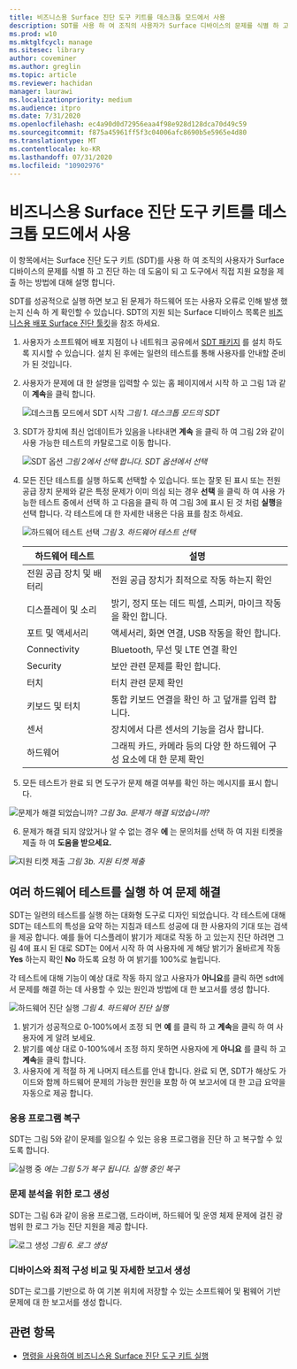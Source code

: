 ```yaml
---
title: 비즈니스용 Surface 진단 도구 키트를 데스크톱 모드에서 사용
description: SDT를 사용 하 여 조직의 사용자가 Surface 디바이스의 문제를 식별 하 고 진단 하는 데 도움을 주는 방법과 도구에서 직접 지원 요청을 제출 하는 방법에 대해 알아봅니다.
ms.prod: w10
ms.mktglfcycl: manage
ms.sitesec: library
author: coveminer
ms.author: greglin
ms.topic: article
ms.reviewer: hachidan
manager: laurawi
ms.localizationpriority: medium
ms.audience: itpro
ms.date: 7/31/2020
ms.openlocfilehash: ec4a90d0d72956eaa4f98e928d128dca70d49c59
ms.sourcegitcommit: f875a45961ff5f3c04006afc8690b5e5965e4d80
ms.translationtype: MT
ms.contentlocale: ko-KR
ms.lasthandoff: 07/31/2020
ms.locfileid: "10902976"
---
```

# 비즈니스용 Surface 진단 도구 키트를 데스크톱 모드에서 사용

이 항목에서는 Surface 진단 도구 키트 (SDT)를 사용 하 여 조직의 사용자가 Surface 디바이스의 문제를 식별 하 고 진단 하는 데 도움이 되 고 도구에서 직접 지원 요청을 제출 하는 방법에 대해 설명 합니다. 

SDT를 성공적으로 실행 하면 보고 된 문제가 하드웨어 또는 사용자 오류로 인해 발생 했는지 신속 하 게 확인할 수 있습니다. SDT의 지원 되는 Surface 디바이스 목록은 [비즈니스용 배포 Surface 진단 툴킷](surface-diagnostic-toolkit-business.md)을 참조 하세요.


1. 사용자가 소프트웨어 배포 지점이 나 네트워크 공유에서 [SDT 패키지](surface-diagnostic-toolkit-business.md#create-custom-sdt) 를 설치 하도록 지시할 수 있습니다. 설치 된 후에는 일련의 테스트를 통해 사용자를 안내할 준비가 된 것입니다. 

2. 사용자가 문제에 대 한 설명을 입력할 수 있는 홈 페이지에서 시작 하 고 그림 1과 같이 **계속**을 클릭 합니다.

    ![데스크톱 모드에서 SDT 시작 ](images/sdt-desk-1.png)
 *그림 1. 데스크톱 모드의 SDT*

3. SDT가 장치에 최신 업데이트가 있음을 나타내면 **계속** 을 클릭 하 여 그림 2와 같이 사용 가능한 테스트의 카탈로그로 이동 합니다.

    ![SDT 옵션 ](images/sdt1.png)
 *그림 2에서 선택 합니다. SDT 옵션에서 선택*

4. 모든 진단 테스트를 실행 하도록 선택할 수 있습니다. 또는 잘못 된 표시 또는 전원 공급 장치 문제와 같은 특정 문제가 이미 의심 되는 경우 **선택** 을 클릭 하 여 사용 가능한 테스트 중에서 선택 하 고 다음을 클릭 하 여 그림 3에 표시 된 것 처럼 **실행**을 선택 합니다. 각 테스트에 대 한 자세한 내용은 다음 표를 참조 하세요. 

    ![하드웨어 테스트 선택 ](images/sdt2.png)
 *그림 3. 하드웨어 테스트 선택*

    하드웨어 테스트 | 설명
    --- | ---
    전원 공급 장치 및 배터리 |  전원 공급 장치가 최적으로 작동 하는지 확인
    디스플레이 및 소리   | 밝기, 정지 또는 데드 픽셀, 스피커, 마이크 작동을 확인 합니다.
    포트 및 액세서리   | 액세서리, 화면 연결, USB 작동을 확인 합니다.
    Connectivity |  Bluetooth, 무선 및 LTE 연결 확인
    Security    | 보안 관련 문제를 확인 합니다.
    터치   | 터치 관련 문제 확인
    키보드 및 터치 |    통합 키보드 연결을 확인 하 고 덮개를 입력 합니다.
    센서 | 장치에서 다른 센서의 기능을 검사 합니다.
    하드웨어 |  그래픽 카드, 카메라 등의 다양 한 하드웨어 구성 요소에 대 한 문제 확인

5. 모든 테스트가 완료 되 면 도구가 문제 해결 여부를 확인 하는 메시지를 표시 합니다. 

 ![문제가 해결 되었습니까? ](images/sdt3.png)
 *그림 3a. 문제가 해결 되었습니까?*

6. 문제가 해결 되지 않았거나 알 수 없는 경우 **에** 는 문의처를 선택 하 여 지원 티켓을 제출 하 여 **도움을 받으세요.**
 
 ![지원 티켓 제출 ](images/sdt4.png)
 *그림 3b. 지원 티켓 제출*

<span id="multiple" />

## 여러 하드웨어 테스트를 실행 하 여 문제 해결

SDT는 일련의 테스트를 실행 하는 대화형 도구로 디자인 되었습니다. 각 테스트에 대해 SDT는 테스트의 특성을 요약 하는 지침과 테스트 성공에 대 한 사용자의 기대 또는 검색을 제공 합니다. 예를 들어 디스플레이 밝기가 제대로 작동 하 고 있는지 진단 하려면 그림 4에 표시 된 대로 SDT는 0에서 시작 하 여 사용자에 게 해당 밝기가 올바르게 작동 **Yes** 하는지 확인 **No** 하도록 요청 하 여 밝기를 100%로 늘립니다. 

각 테스트에 대해 기능이 예상 대로 작동 하지 않고 사용자가 **아니요**를 클릭 하면 sdt에서 문제를 해결 하는 데 사용할 수 있는 원인과 방법에 대 한 보고서를 생성 합니다. 

![하드웨어 진단 실행 ](images/sdt-desk-4.png)
 *그림 4. 하드웨어 진단 실행*

1. 밝기가 성공적으로 0-100%에서 조정 되 면 **예** 를 클릭 하 고 **계속**을 클릭 하 여 사용자에 게 알려 보세요. 
2. 밝기를 예상 대로 0-100%에서 조정 하지 못하면 사용자에 게 **아니요** 를 클릭 하 고 **계속**을 클릭 합니다. 
3. 사용자에 게 적절 하 게 나머지 테스트를 안내 합니다. 완료 되 면, SDT가 해상도 가이드와 함께 하드웨어 문제의 가능한 원인을 포함 하 여 보고서에 대 한 고급 요약을 자동으로 제공 합니다.


### 응용 프로그램 복구

SDT는 그림 5와 같이 문제를 일으킬 수 있는 응용 프로그램을 진단 하 고 복구할 수 있도록 합니다.

![실행 중 ](images/sdt-desk-5.png)
 *에는 그림 5가 복구 됩니다. 실행 중인 복구*
<span id="logs" />

### 문제 분석을 위한 로그 생성 

SDT는 그림 6과 같이 응용 프로그램, 드라이버, 하드웨어 및 운영 체제 문제에 걸친 광범위 한 로그 가능 진단 지원을 제공 합니다.

![로그 생성 ](images/sdt-desk-6.png)
 *그림 6. 로그 생성*

<span id="detailed-report" />

### 디바이스와 최적 구성 비교 및 자세한 보고서 생성

SDT는 로그를 기반으로 하 여 기본 위치에 저장할 수 있는 소프트웨어 및 펌웨어 기반 문제에 대 한 보고서를 생성 합니다.

## 관련 항목

- [명령을 사용하여 비즈니스용 Surface 진단 도구 키트 실행](surface-diagnostic-toolkit-command-line.md)

